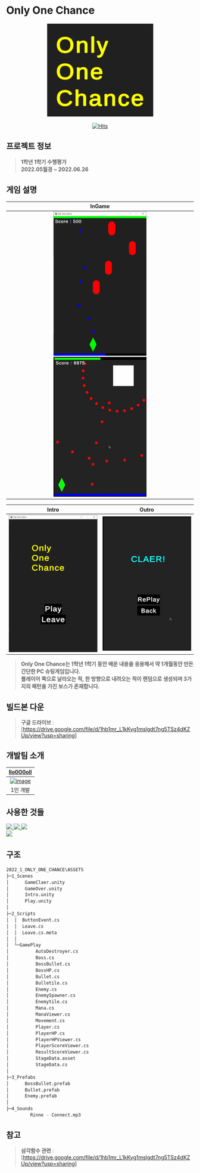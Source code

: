 # Only One Chance

<div align="center">
<a href="#">
  <img alt="image" src="./ReadMe_Image/Title.png">
</a>
<!--타이틀 잘라서 넣어주기-->

[![Hits](https://hits.seeyoufarm.com/api/count/incr/badge.svg?url=https%3A%2F%2Fgithub.com%2FlIo0O0oIl%2F2022_1_Only_One_Chance&count_bg=%23EEEE0E&title_bg=%23555555&icon=&icon_color=%23E7E7E7&title=hits&edge_flat=false)](https://hits.seeyoufarm.com)

</div> <!--가운데 정렬은 여기까지-->

## 프로젝트 정보
> **1학년 1학기 수행평가**  
> **2022.05월경 ~ 2022.06.26**

## 게임 설명
<div align="center">

|  InGame   |
| :-------: |
| <a href="#"> <img alt="image" width="250" src="./ReadMe_Image/InGame1.png"> <img alt="image" width="250" src="./ReadMe_Image/InGame2.png"> </a> |

|   Intro   |   Outro   |
|:---------:|:---------:|
| <a href="#"> <img alt="image" width="250" src="./ReadMe_Image/Intro.png"> </a> | <a href="#"> <img alt="image" width="250" src="./ReadMe_Image/Outro.png"> </a> |

<!-- 영상이 있으면 이곳에 넣어주기
| video |
| :---: |
| <a href=""> <img alt="video" width="" src=""> </a> |
-->

</div>

> **Only One Chance는 1학년 1학기 동안 배운 내용을 응용해서 약 1개월동안 만든 간단한 PC 슈팅게임입니다.**  
> **플레이어 쪽으로 날라오는 적, 한 방향으로 내려오는 적이 랜덤으로 생성되며 3가지의 패턴을 가진 보스가 존재합니다.**

## 빌드본 다운
> **구글 드라이브** : [https://drive.google.com/file/d/1hb1mr_L1kKyg1mslgdt7ng5TSz4dKZUp/view?usp=sharing] <br>

## 개발팀 소개
<div align="center">

| <a href="https://github.com/lIo0O0oIl"> lIo0O0oIl </a> |
| :-----------: |
| <a href="https://github.com/lIo0O0oIl"> <img alt="image" width="200" src="https://github.com/lIo0O0oIl.png"> </a> |
| 1인 개발 |

</div>

## 사용한 것들
<div align="left"> <a href="#">
<img src="https://img.shields.io/badge/unity-%23000000.svg?style=for-the-badge&logo=unity&logoColor=white">
<img src="https://img.shields.io/badge/Visual%20Studio%202022-5C2D91?style=for-the-badge&logo=Visual%20Studio&logoColor=white">
<img src="https://img.shields.io/badge/GitHub-181717?style=for-the-badge&logo=GitHub&logoColor=white">
</a> </div>
<a href="#">
  <img src="https://img.shields.io/badge/Unity_Version-2021.3.8f1-blue?style=flat-square">
</a>

## 구조
```bash
2022_1_ONLY_ONE_CHANCE\ASSETS
├─1_Scenes
│      GameClaer.unity
│      GameOver.unity
│      Intro.unity
│      Play.unity
│
├─2_Scripts
│  │  ButtonEvent.cs
│  │  Leave.cs
│  │  Leave.cs.meta
│  │
│  └─GamePlay
│          AutoDestroyer.cs
│          Boss.cs
│          BossBullet.cs
│          BossHP.cs
│          Bullet.cs
│          Bulletile.cs
│          Enemy.cs
│          EnemySpawner.cs
│          Enemytile.cs
│          Mana.cs
│          ManaViewer.cs
│          Movement.cs
│          Player.cs
│          PlayerHP.cs
│          PlayerHPViewer.cs
│          PlayerScoreViewer.cs
│          ResultScoreViewer.cs
│          StageData.asset
│          StageData.cs
│
├─3_Prefabs
│      BossBullet.prefab
│      Bullet.prefab
│      Enemy.prefab
│
├─4_Sounds
         Rinne - Connect.mp3
```

## 참고
> **삼각함수 관련** : [https://drive.google.com/file/d/1hb1mr_L1kKyg1mslgdt7ng5TSz4dKZUp/view?usp=sharing] <br>
